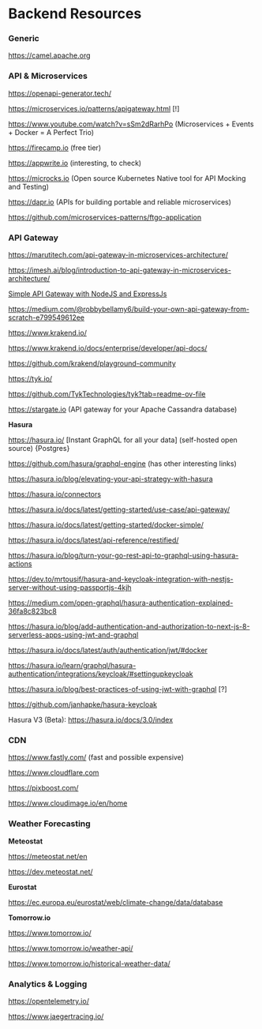 # Backend Resources

### Generic

https://camel.apache.org

### API & Microservices

https://openapi-generator.tech/

https://microservices.io/patterns/apigateway.html [!]

https://www.youtube.com/watch?v=sSm2dRarhPo (Microservices + Events + Docker = A Perfect Trio)

https://firecamp.io (free tier)

https://appwrite.io (interesting, to check)

https://microcks.io (Open source Kubernetes Native tool for API Mocking and Testing)

https://dapr.io (APIs for building portable and reliable microservices)

https://github.com/microservices-patterns/ftgo-application

### API Gateway

https://marutitech.com/api-gateway-in-microservices-architecture/

https://imesh.ai/blog/introduction-to-api-gateway-in-microservices-architecture/

[Simple API Gateway with NodeJS and ExpressJs](https://github.com/OrionStark/orion-gateway)

https://medium.com/@robbybellamy6/build-your-own-api-gateway-from-scratch-e799549612ee

https://www.krakend.io/

https://www.krakend.io/docs/enterprise/developer/api-docs/

https://github.com/krakend/playground-community

https://tyk.io/

https://github.com/TykTechnologies/tyk?tab=readme-ov-file

https://stargate.io (API gateway for your Apache Cassandra database)

**Hasura**

https://hasura.io/ [Instant GraphQL for all your data] (self-hosted open source) {Postgres}

https://github.com/hasura/graphql-engine (has other interesting links)

https://hasura.io/blog/elevating-your-api-strategy-with-hasura

https://hasura.io/connectors

https://hasura.io/docs/latest/getting-started/use-case/api-gateway/

https://hasura.io/docs/latest/getting-started/docker-simple/

https://hasura.io/docs/latest/api-reference/restified/

https://hasura.io/blog/turn-your-go-rest-api-to-graphql-using-hasura-actions

https://dev.to/mrtousif/hasura-and-keycloak-integration-with-nestjs-server-without-using-passportjs-4kjh

https://medium.com/open-graphql/hasura-authentication-explained-36fa8c823bc8

https://hasura.io/blog/add-authentication-and-authorization-to-next-js-8-serverless-apps-using-jwt-and-graphql

https://hasura.io/docs/latest/auth/authentication/jwt/#docker

https://hasura.io/learn/graphql/hasura-authentication/integrations/keycloak/#settingupkeycloak

https://hasura.io/blog/best-practices-of-using-jwt-with-graphql [?]

https://github.com/janhapke/hasura-keycloak

Hasura V3 (Beta):
https://hasura.io/docs/3.0/index

### CDN

https://www.fastly.com/ (fast and possible expensive)

https://www.cloudflare.com

https://pixboost.com/

https://www.cloudimage.io/en/home

### Weather Forecasting

**Meteostat**

https://meteostat.net/en

https://dev.meteostat.net/

**Eurostat**

https://ec.europa.eu/eurostat/web/climate-change/data/database

**Tomorrow.io**

https://www.tomorrow.io/

https://www.tomorrow.io/weather-api/

https://www.tomorrow.io/historical-weather-data/

### Analytics & Logging

https://opentelemetry.io/

https://www.jaegertracing.io/
